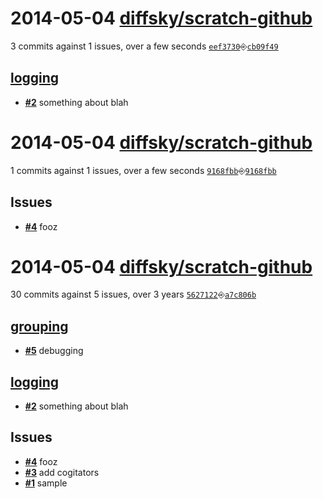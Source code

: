 # 2014-05-04 [**diffsky/scratch-github**](https://github.com/diffsky/scratch-github)
3 commits against 1 issues, over a few seconds [`eef3730`](https://github.com/diffsky/scratch-github/commit/eef3730)⎆[`cb09f49`](https://github.com/diffsky/scratch-github/commit/cb09f49)

## [**logging**](https://github.com/diffsky/scratch-github/issues?milestone=1&state=open)
- [**#2**](https://github.com/diffsky/scratch-github/issues/2) something about blah


# 2014-05-04 [**diffsky/scratch-github**](https://github.com/diffsky/scratch-github)
1 commits against 1 issues, over a few seconds [`9168fbb`](https://github.com/diffsky/scratch-github/commit/9168fbb)⎆[`9168fbb`](https://github.com/diffsky/scratch-github/commit/9168fbb)

## Issues 
- [**#4**](https://github.com/diffsky/scratch-github/issues/4) fooz  

# 2014-05-04 [**diffsky/scratch-github**](https://github.com/diffsky/scratch-github)
30 commits against 5 issues, over 3 years [`5627122`](https://github.com/diffsky/scratch-github/commit/5627122)⎆[`a7c806b`](https://github.com/diffsky/scratch-github/commit/a7c806b)

## [**grouping**](https://github.com/diffsky/scratch-github/issues?milestone=2&state=open)
- [**#5**](https://github.com/diffsky/scratch-github/issues/5) debugging

## [**logging**](https://github.com/diffsky/scratch-github/issues?milestone=1&state=open)
- [**#2**](https://github.com/diffsky/scratch-github/issues/2) something about blah

## Issues
- [**#4**](https://github.com/diffsky/scratch-github/issues/4) fooz
- [**#3**](https://github.com/diffsky/scratch-github/issues/3) add cogitators
- [**#1**](https://github.com/diffsky/scratch-github/issues/1) sample
